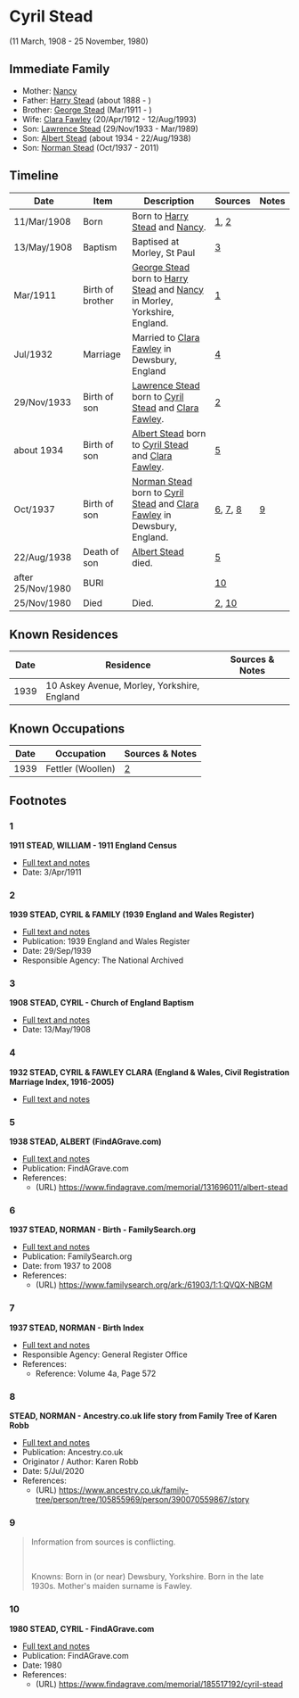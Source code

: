 ﻿---
layout: person
subject_key: i61214710
permalink: /people/i61214710
---

# Cyril Stead
(11 March, 1908 - 25 November, 1980)

## Immediate Family

* Mother: [Nancy](./@68661720@-nancy-b-d.md)
* Father: [Harry Stead](./@68900898@-harry-stead-b1888-d.md) (about 1888 - )
* Brother: [George Stead](./@77215226@-george-stead-b1911-3-d.md) (Mar/1911 - )
* Wife: [Clara Fawley](./@7539126@-clara-fawley-b1912-4-20-d1993-8-12.md) (20/Apr/1912 - 12/Aug/1993)
* Son: [Lawrence Stead](./@18256653@-lawrence-stead-b1933-11-29-d1989-3.md) (29/Nov/1933 - Mar/1989)
* Son: [Albert Stead](./@82189144@-albert-stead-b1934-d1938-8-22.md) (about 1934 - 22/Aug/1938)
* Son: [Norman Stead](./@69808462@-norman-stead-b1937-10-d2011.md) (Oct/1937 - 2011)

## Timeline

Date | Item | Description | Sources | Notes
---|---|---|---|---
11/Mar/1908 | Born | Born to [Harry Stead](./@68900898@-harry-stead-b1888-d.md) and [Nancy](./@68661720@-nancy-b-d.md). | [1](#1), [2](#2) | 
13/May/1908 | Baptism | Baptised at Morley, St Paul | [3](#3) | 
Mar/1911 | Birth of brother | [George Stead](./@77215226@-george-stead-b1911-3-d.md) born to [Harry Stead](./@68900898@-harry-stead-b1888-d.md) and [Nancy](./@68661720@-nancy-b-d.md) in Morley, Yorkshire, England. | [1](#1) | 
Jul/1932 | Marriage | Married to [Clara Fawley](./@7539126@-clara-fawley-b1912-4-20-d1993-8-12.md) in Dewsbury, England | [4](#4) | 
29/Nov/1933 | Birth of son | [Lawrence Stead](./@18256653@-lawrence-stead-b1933-11-29-d1989-3.md) born to [Cyril Stead](./@61214710@-cyril-stead-b1908-3-11-d1980-11-25.md) and [Clara Fawley](./@7539126@-clara-fawley-b1912-4-20-d1993-8-12.md). | [2](#2) | 
about 1934 | Birth of son | [Albert Stead](./@82189144@-albert-stead-b1934-d1938-8-22.md) born to [Cyril Stead](./@61214710@-cyril-stead-b1908-3-11-d1980-11-25.md) and [Clara Fawley](./@7539126@-clara-fawley-b1912-4-20-d1993-8-12.md). | [5](#5) | 
Oct/1937 | Birth of son | [Norman Stead](./@69808462@-norman-stead-b1937-10-d2011.md) born to [Cyril Stead](./@61214710@-cyril-stead-b1908-3-11-d1980-11-25.md) and [Clara Fawley](./@7539126@-clara-fawley-b1912-4-20-d1993-8-12.md) in Dewsbury, England. | [6](#6), [7](#7), [8](#8) | [9](#9)
22/Aug/1938 | Death of son | [Albert Stead](./@82189144@-albert-stead-b1934-d1938-8-22.md) died. | [5](#5) | 
after 25/Nov/1980 | BURI |  | [10](#10) | 
25/Nov/1980 | Died | Died. | [2](#2), [10](#10) | 

## Known Residences

Date | Residence | Sources & Notes
---|---|---
1939 | 10 Askey Avenue, Morley, Yorkshire, England | 

## Known Occupations

Date | Occupation | Sources & Notes
---|---|---
1939 | Fettler (Woollen) | [2](#2)

## Footnotes

### 1

**1911 STEAD, WILLIAM - 1911 England Census**

* [Full text and notes](../sources/@17286223@-1911-stead,-william-1911-england-census.md)
* Date: 3/Apr/1911

### 2

**1939 STEAD, CYRIL & FAMILY (1939 England and Wales Register)**

* [Full text and notes](../sources/@58949710@-1939-stead,-cyril-&-family-1939-england-and-wales-register-.md)
* Publication: 1939 England and Wales Register
* Date: 29/Sep/1939
* Responsible Agency: The National Archived

### 3

**1908 STEAD, CYRIL - Church of England Baptism**

* [Full text and notes](../sources/@48079579@-1908-stead,-cyril-church-of-england-baptism.md)
* Date: 13/May/1908

### 4

**1932 STEAD, CYRIL & FAWLEY CLARA (England & Wales, Civil Registration Marriage Index, 1916-2005)**

* [Full text and notes](../sources/@17796568@-1932-stead,-cyril-&-fawley-clara-england-&-wales,-civil-registration-marriage-index,-1916-2005-.md)

### 5

**1938 STEAD, ALBERT (FindAGrave.com)**

* [Full text and notes](../sources/@18493588@-1938-stead,-albert-findagrave.com-.md)
* Publication: FindAGrave.com
* References: 
  * (URL) https://www.findagrave.com/memorial/131696011/albert-stead

### 6

**1937 STEAD, NORMAN - Birth - FamilySearch.org**

* [Full text and notes](../sources/@4000218@-1937-stead,-norman-birth-familysearch.org.md)
* Publication: FamilySearch.org
* Date: from 1937 to 2008
* References: 
  * (URL) https://www.familysearch.org/ark:/61903/1:1:QVQX-NBGM

### 7

**1937 STEAD, NORMAN - Birth Index**

* [Full text and notes](../sources/@67874560@-1937-stead,-norman-birth-index.md)
* Responsible Agency: General Register Office
* References: 
  * Reference: Volume 4a, Page 572

### 8

**STEAD, NORMAN - Ancestry.co.uk life story from Family Tree of Karen Robb**

* [Full text and notes](../sources/@80113535@-stead,-norman-ancestry.co.uk-life-story-from-family-tree-of-karen-robb.md)
* Publication: Ancestry.co.uk
* Originator / Author: Karen Robb
* Date: 5/Jul/2020
* References: 
  * (URL) https://www.ancestry.co.uk/family-tree/person/tree/105855969/person/390070559867/story

### 9

> Information from sources is conflicting.
>
> <br/>
>
> Knowns: Born in (or near) Dewsbury, Yorkshire. Born in the late 1930s. Mother's maiden surname is Fawley.
>


### 10

**1980 STEAD, CYRIL - FindAGrave.com**

* [Full text and notes](../sources/@62416562@-1980-stead,-cyril-findagrave.com.md)
* Publication: FindAGrave.com
* Date: 1980
* References: 
  * (URL) https://www.findagrave.com/memorial/185517192/cyril-stead

